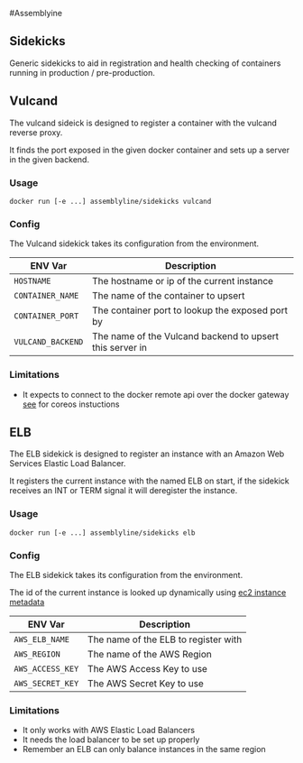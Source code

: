 #Assemblyine
## Sidekicks

Generic sidekicks to aid in registration and health checking of containers running in production / pre-production.

## Vulcand

The vulcand sideick is designed to register a container with
the vulcand reverse proxy.

It finds the port exposed in the given docker container and sets up a server in the given backend.

### Usage

`docker run [-e ...] assemblyline/sidekicks vulcand`

### Config

The Vulcand sidekick takes its configuration from the environment.

|ENV Var           | Description                                              |
|------------------|----------------------------------------------------------|
|`HOSTNAME`        | The hostname or ip of the current instance               |
|`CONTAINER_NAME`  | The name of the container to upsert                      |
|`CONTAINER_PORT`  | The container port to lookup the exposed port by         |
|`VULCAND_BACKEND` | The name of the Vulcand backend to upsert this server in |

### Limitations

* It expects to connect to the docker remote api over the docker gateway [see](https://coreos.com/docs/launching-containers/building/customizing-docker/) for coreos instuctions


## ELB

The ELB sidekick is designed to register an instance with an Amazon Web Services
Elastic Load Balancer.

It registers the current instance with the named ELB on start, if the sidekick
receives an INT or TERM signal it will deregister the instance.


### Usage

`docker run [-e ...] assemblyline/sidekicks elb`

### Config

The ELB sidekick takes its configuration from the environment.

The id of the current instance is looked up dynamically using [ec2 instance metadata](http://docs.aws.amazon.com/AWSEC2/latest/UserGuide/ec2-instance-metadata.html)

|ENV Var          | Description                          |
|-----------------|--------------------------------------|
|`AWS_ELB_NAME`   | The name of the ELB to register with |
|`AWS_REGION`     | The name of the AWS Region           |
|`AWS_ACCESS_KEY` | The AWS Access Key to use            |
|`AWS_SECRET_KEY` | The AWS Secret Key to use            |

### Limitations

* It only works with AWS Elastic Load Balancers
* It needs the load balancer to be set up properly
* Remember an ELB can only balance instances in the same region
